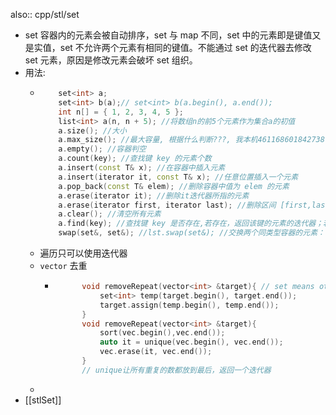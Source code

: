 also:: cpp/stl/set
- set 容器内的元素会被自动排序，set 与 map 不同，set 中的元素即是键值又是实值，set 不允许两个元素有相同的键值。不能通过 set 的迭代器去修改 set 元素，原因是修改元素会破坏 set 组织。
- 用法:
  - ``` c++
        set<int> a;
        set<int> b(a);// set<int> b(a.begin(), a.end());
        int n[] = { 1, 2, 3, 4, 5 };
        list<int> a(n, n + 5); //将数组n的前5个元素作为集合a的初值
        a.size(); //大小
        a.max_size(); //最大容量, 根据什么判断???, 我本机461168601842738790, 网上214748364
        a.empty(); //容器判空
        a.count(key); //查找键 key 的元素个数
        a.insert(const T& x); //在容器中插入元素
        a.insert(iterator it, const T& x); //任意位置插入一个元素
        a.pop_back(const T& elem); //删除容器中值为 elem 的元素
        a.erase(iterator it); //删除it迭代器所指的元素
        a.erase(iterator first, iterator last); //删除区间 [first,last] 之间的所有元素
        a.clear(); //清空所有元素
        a.find(key); //查找键 key 是否存在,若存在，返回该键的元素的迭代器；若不存在，返回set.end()
        swap(set&, set&); //lst.swap(set&); //交换两个同类型容器的元素：
    ```
  - 遍历只可以使用迭代器
  - `vector` 去重
    - ``` c++
            void removeRepeat(vector<int> &target){ // set means other function -> sort
                set<int> temp(target.begin(), target.end());
                target.assign(temp.begin(), temp.end());
            }
            void removeRepeat(vector<int> &target){
                sort(vec.begin(),vec.end());
                auto it = unique(vec.begin(), vec.end());
                vec.erase(it, vec.end());
            }
            // unique让所有重复的数都放到最后，返回一个迭代器
      ```
  -
- [[stlSet]]